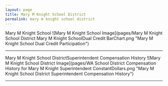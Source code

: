 ```yaml
---
layout: page
title: Mary M Knight School District
permalink: mary m knight school district
---
```



Mary M Knight School
![Mary M Knight School Image](pages/Mary M Knight School District Mary M Knight SchoolDual Credit BarChart.png "Mary M Knight School Dual Credit Participation")

___

Mary M Knight School DistrictSuperintendent Compensation History
![Mary M Knight School District Image](pages/WA School District Compensation History for Mary M Knight Superintendent ConstantDollars.png "Mary M Knight School District Superintendent Compensation History")

___

